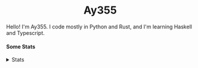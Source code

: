 <h1 align="center"><b>Ay355</b></h1>


Hello! I'm Ay355. I code mostly in Python and Rust, and I'm learning Haskell and Typescript.


#### Some Stats


<details>
<summary>Stats</summary>
<br>
 
<a href="https://github.com/Ay-355">
 <img align="center" src="https://github-readme-stats.vercel.app/api?username=Ay-355&theme=tokyonight&show_icons=true&count_private=true&hide_border=true" />
</a><a href="https://github.com/Ay-355">
  <img align="center" src="https://github-readme-stats.vercel.app/api/top-langs/?username=Ay-355&hide=toml,yaml,cmake&layout=compact&langs_count=8&theme=tokyonight&hide_border=true" />
</a>

 
&nbsp; <!-- Space character to put some space between the different stat types. -->

 
<!--START_SECTION:waka-->
![Code Time](http://img.shields.io/badge/Code%20Time-270%20hrs%2025%20mins-blue)

**🐱 My GitHub Data** 

> 📦 1.4 kB Used in GitHub's Storage 
 > 
> 🏆 0 Contributions in the Year 2023
 > 
> 🚫 Not Opted to Hire
 > 
> 📜 11 Public Repositories 
 > 
> 🔑 3 Private Repositories 
 > 
**I'm a Night 🦉** 

```text
🌞 Morning                23 commits          ██░░░░░░░░░░░░░░░░░░░░░░░   06.02 % 
🌆 Daytime                119 commits         ████████░░░░░░░░░░░░░░░░░   31.15 % 
🌃 Evening                228 commits         ███████████████░░░░░░░░░░   59.69 % 
🌙 Night                  12 commits          █░░░░░░░░░░░░░░░░░░░░░░░░   03.14 % 
```
📅 **I'm Most Productive on Wednesday** 

```text
Monday                   53 commits          ███░░░░░░░░░░░░░░░░░░░░░░   13.87 % 
Tuesday                  50 commits          ███░░░░░░░░░░░░░░░░░░░░░░   13.09 % 
Wednesday                74 commits          █████░░░░░░░░░░░░░░░░░░░░   19.37 % 
Thursday                 47 commits          ███░░░░░░░░░░░░░░░░░░░░░░   12.30 % 
Friday                   50 commits          ███░░░░░░░░░░░░░░░░░░░░░░   13.09 % 
Saturday                 61 commits          ████░░░░░░░░░░░░░░░░░░░░░   15.97 % 
Sunday                   47 commits          ███░░░░░░░░░░░░░░░░░░░░░░   12.30 % 
```


📊 **This Week I Spent My Time On** 

```text
💬 Programming Languages: 
No Activity Tracked This Week

🔥 Editors: 
No Activity Tracked This Week

🐱‍💻 Projects: 
No Activity Tracked This Week

💻 Operating System: 
No Activity Tracked This Week
```

**I Mostly Code in Python** 

```text
Python                   8 repos             ██████████████████░░░░░░░   72.73 % 
Rust                     1 repo              ██░░░░░░░░░░░░░░░░░░░░░░░   09.09 % 
C++                      1 repo              ██░░░░░░░░░░░░░░░░░░░░░░░   09.09 % 
HTML                     1 repo              ██░░░░░░░░░░░░░░░░░░░░░░░   09.09 % 
```




 Last Updated on 07/03/2023 12:59:48 UTC
<!--END_SECTION:waka-->
</details>
